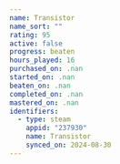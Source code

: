 ```yaml
---
name: Transistor
name_sort: ""
rating: 95
active: false
progress: beaten
hours_played: 16
purchased_on: .nan
started_on: .nan
beaten_on: .nan
completed_on: .nan
mastered_on: .nan
identifiers:
  - type: steam
    appid: "237930"
    name: Transistor
    synced_on: 2024-08-30
---
```

